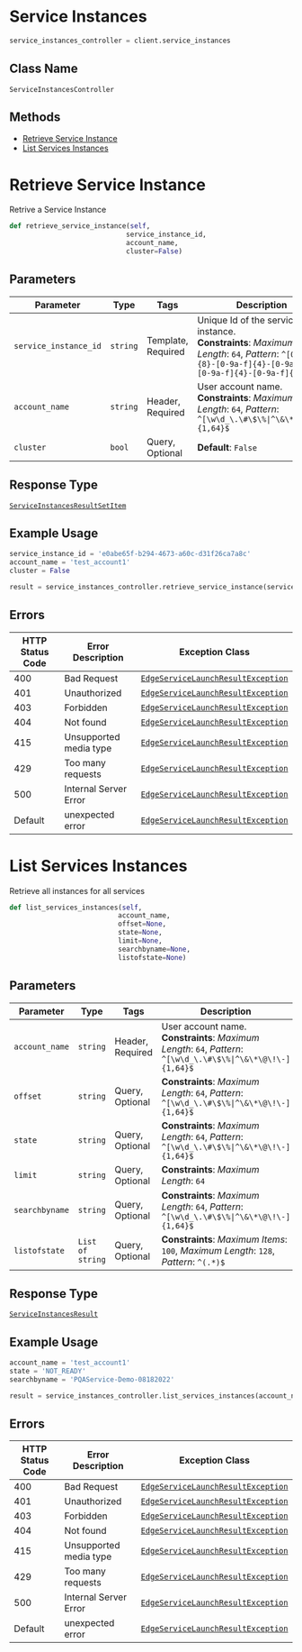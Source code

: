 # Service Instances

```python
service_instances_controller = client.service_instances
```

## Class Name

`ServiceInstancesController`

## Methods

* [Retrieve Service Instance](../../doc/controllers/service-instances.md#retrieve-service-instance)
* [List Services Instances](../../doc/controllers/service-instances.md#list-services-instances)


# Retrieve Service Instance

Retrive a Service Instance

```python
def retrieve_service_instance(self,
                             service_instance_id,
                             account_name,
                             cluster=False)
```

## Parameters

| Parameter | Type | Tags | Description |
|  --- | --- | --- | --- |
| `service_instance_id` | `string` | Template, Required | Unique Id of the service instance.<br>**Constraints**: *Maximum Length*: `64`, *Pattern*: `^[0-9a-f]{8}-[0-9a-f]{4}-[0-9a-f]{4}-[0-9a-f]{4}-[0-9a-f]{12}$` |
| `account_name` | `string` | Header, Required | User account name.<br>**Constraints**: *Maximum Length*: `64`, *Pattern*: `^[\w\d_\.\#\$\%\|^\&\*\@\!\-]{1,64}$` |
| `cluster` | `bool` | Query, Optional | **Default**: `False` |

## Response Type

[`ServiceInstancesResultSetItem`](../../doc/models/service-instances-result-set-item.md)

## Example Usage

```python
service_instance_id = 'e0abe65f-b294-4673-a60c-d31f26ca7a8c'
account_name = 'test_account1'
cluster = False

result = service_instances_controller.retrieve_service_instance(service_instance_id, account_name, cluster)
```

## Errors

| HTTP Status Code | Error Description | Exception Class |
|  --- | --- | --- |
| 400 | Bad Request | [`EdgeServiceLaunchResultException`](../../doc/models/edge-service-launch-result-exception.md) |
| 401 | Unauthorized | [`EdgeServiceLaunchResultException`](../../doc/models/edge-service-launch-result-exception.md) |
| 403 | Forbidden | [`EdgeServiceLaunchResultException`](../../doc/models/edge-service-launch-result-exception.md) |
| 404 | Not found | [`EdgeServiceLaunchResultException`](../../doc/models/edge-service-launch-result-exception.md) |
| 415 | Unsupported media type | [`EdgeServiceLaunchResultException`](../../doc/models/edge-service-launch-result-exception.md) |
| 429 | Too many requests | [`EdgeServiceLaunchResultException`](../../doc/models/edge-service-launch-result-exception.md) |
| 500 | Internal Server Error | [`EdgeServiceLaunchResultException`](../../doc/models/edge-service-launch-result-exception.md) |
| Default | unexpected error | [`EdgeServiceLaunchResultException`](../../doc/models/edge-service-launch-result-exception.md) |


# List Services Instances

Retrieve all instances for all services

```python
def list_services_instances(self,
                           account_name,
                           offset=None,
                           state=None,
                           limit=None,
                           searchbyname=None,
                           listofstate=None)
```

## Parameters

| Parameter | Type | Tags | Description |
|  --- | --- | --- | --- |
| `account_name` | `string` | Header, Required | User account name.<br>**Constraints**: *Maximum Length*: `64`, *Pattern*: `^[\w\d_\.\#\$\%\|^\&\*\@\!\-]{1,64}$` |
| `offset` | `string` | Query, Optional | **Constraints**: *Maximum Length*: `64`, *Pattern*: `^[\w\d_\.\#\$\%\|^\&\*\@\!\-]{1,64}$` |
| `state` | `string` | Query, Optional | **Constraints**: *Maximum Length*: `64`, *Pattern*: `^[\w\d_\.\#\$\%\|^\&\*\@\!\-]{1,64}$` |
| `limit` | `string` | Query, Optional | **Constraints**: *Maximum Length*: `64` |
| `searchbyname` | `string` | Query, Optional | **Constraints**: *Maximum Length*: `64`, *Pattern*: `^[\w\d_\.\#\$\%\|^\&\*\@\!\-]{1,64}$` |
| `listofstate` | `List of string` | Query, Optional | **Constraints**: *Maximum Items*: `100`, *Maximum Length*: `128`, *Pattern*: `^(.*)$` |

## Response Type

[`ServiceInstancesResult`](../../doc/models/service-instances-result.md)

## Example Usage

```python
account_name = 'test_account1'
state = 'NOT_READY'
searchbyname = 'PQAService-Demo-08182022'

result = service_instances_controller.list_services_instances(account_name, None, state, None, searchbyname)
```

## Errors

| HTTP Status Code | Error Description | Exception Class |
|  --- | --- | --- |
| 400 | Bad Request | [`EdgeServiceLaunchResultException`](../../doc/models/edge-service-launch-result-exception.md) |
| 401 | Unauthorized | [`EdgeServiceLaunchResultException`](../../doc/models/edge-service-launch-result-exception.md) |
| 403 | Forbidden | [`EdgeServiceLaunchResultException`](../../doc/models/edge-service-launch-result-exception.md) |
| 404 | Not found | [`EdgeServiceLaunchResultException`](../../doc/models/edge-service-launch-result-exception.md) |
| 415 | Unsupported media type | [`EdgeServiceLaunchResultException`](../../doc/models/edge-service-launch-result-exception.md) |
| 429 | Too many requests | [`EdgeServiceLaunchResultException`](../../doc/models/edge-service-launch-result-exception.md) |
| 500 | Internal Server Error | [`EdgeServiceLaunchResultException`](../../doc/models/edge-service-launch-result-exception.md) |
| Default | unexpected error | [`EdgeServiceLaunchResultException`](../../doc/models/edge-service-launch-result-exception.md) |

